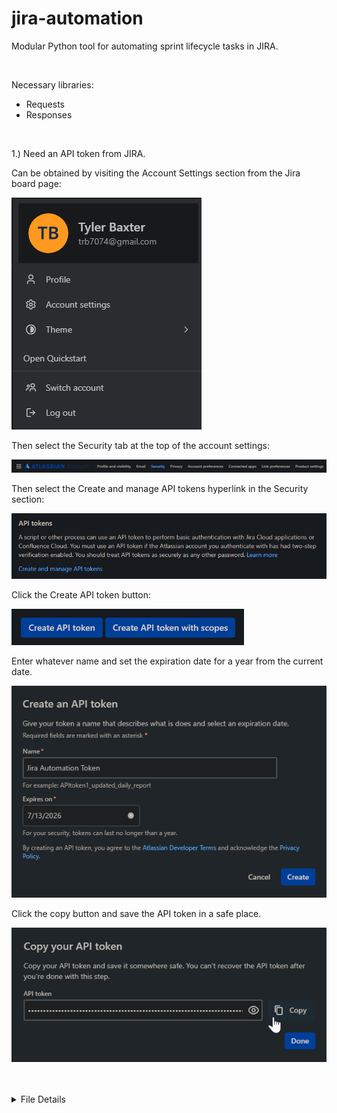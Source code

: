 # jira-automation
Modular Python tool for automating sprint lifecycle tasks in JIRA.

<br/>

Necessary libraries:
- Requests
- Responses

<br/>

1.) Need an API token from JIRA. 

Can be obtained by visiting the Account Settings section from the Jira board page: 

![img.png](img/img.png)

Then select the Security tab at the top of the account settings: 

![img_1.png](img/img_1.png)

Then select the Create and manage API tokens hyperlink in the Security section: 

![img_3.png](img/img_3.png)

Click the Create API token button: 

![img_4.png](img/img_4.png)

Enter whatever name and set the expiration date for a year from the current date. 

![img_5.png](img/img_5.png)

Click the copy button and save the API token in a safe place.

![img_6.png](img/img_6.png)



<br/>
<br/>

<details>
  <summary>File Details</summary>
    <div style="margin-left: 20px;">
      <details>
        <summary>Credentials.py</summary>
          <div style="margin-left: 20px;">
            <p>
              Testing Testing 123
            </p>
          </div>
      </details>
    </div>
</details>

<br/>
<br/>